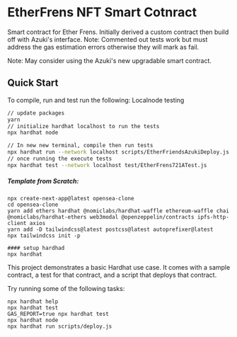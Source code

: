 # EtherFrens NFT Smart Cotnract

Smart contract for Ether Frens. Initially derived a custom contract then build off with Azuki's interface. Note: Commented out tests work but must address the gas estimation errors otherwise they will mark as fail.

Note: May consider using the Azuki's new upgradable smart contract.

## Quick Start

To compile, run and test run the following:
Localnode testing
```bash
// update packages
yarn
// initialize hardhat localhost to run the tests
npx hardhat node

// In new new terminal, compile then run tests
npx hardhat run --network localhost scripts/EtherFriendsAzukiDeploy.js
// once running the execute tests
npx hardhat test --network localhost test/EtherFrens721ATest.js
```

##### Template from Scratch:
```
npx create-next-app@latest opensea-clone
cd opensea-clone
yarn add ethers hardhat @nomiclabs/hardhat-waffle ethereum-waffle chai @nomiclabs/hardhat-ethers web3modal @openzeppelin/contracts ipfs-http-client axios
yarn add -D tailwindcss@latest postcss@latest autoprefixer@latest
npx tailwindcss init -p

#### setup hardhad
npx hardhat
```

This project demonstrates a basic Hardhat use case. It comes with a sample contract, a test for that contract, and a script that deploys that contract.

Try running some of the following tasks:

```shell
npx hardhat help
npx hardhat test
GAS_REPORT=true npx hardhat test
npx hardhat node
npx hardhat run scripts/deploy.js
```


